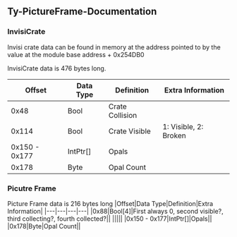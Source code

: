 ## Ty-PictureFrame-Documentation

### InvisiCrate
Invisi crate data can be found in memory at the address pointed to by the value at the module base address + 0x254DB0

InvisiCrate data is 476 bytes long.

|Offset|Data Type|Definition|Extra Information|
|---|---|---|---|
|0x48|Bool|Crate Collision||
|0x114|Bool|Crate Visible|1: Visible, 2: Broken|
|0x150 - 0x177|IntPtr[]|Opals||
|0x178|Byte|Opal Count||

### Picutre Frame

Picture Frame data is 216 bytes long
|Offset|Data Type|Definition|Extra Information|
|---|---|---|---|
|0x88|Bool[4]|First always 0, second visible?, third collecting?, fourth collected?||
|||||
|0x150 - 0x177|IntPtr[]|Opals||
|0x178|Byte|Opal Count||
